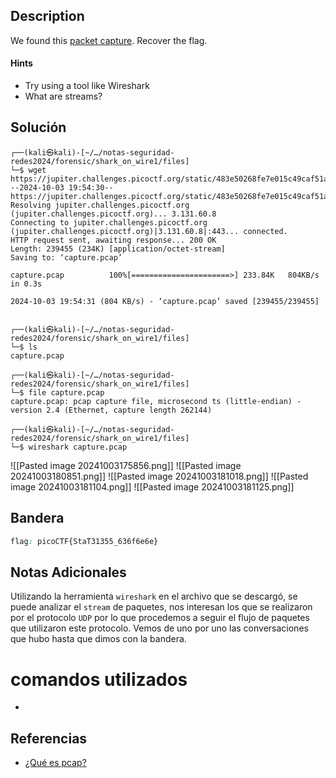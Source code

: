 ## Description

We found this [packet capture](https://jupiter.challenges.picoctf.org/static/483e50268fe7e015c49caf51a69063d0/capture.pcap). Recover the flag.
#### Hints
- Try using a tool like Wireshark
- What are streams?
## Solución

```shell
┌──(kali㉿kali)-[~/…/notas-seguridad-redes2024/forensic/shark_on_wire1/files]
└─$ wget https://jupiter.challenges.picoctf.org/static/483e50268fe7e015c49caf51a69063d0/capture.pcap
--2024-10-03 19:54:30--  https://jupiter.challenges.picoctf.org/static/483e50268fe7e015c49caf51a69063d0/capture.pcap
Resolving jupiter.challenges.picoctf.org (jupiter.challenges.picoctf.org)... 3.131.60.8
Connecting to jupiter.challenges.picoctf.org (jupiter.challenges.picoctf.org)|3.131.60.8|:443... connected.
HTTP request sent, awaiting response... 200 OK
Length: 239455 (234K) [application/octet-stream]
Saving to: ‘capture.pcap’

capture.pcap          100%[======================>] 233.84K   804KB/s    in 0.3s    

2024-10-03 19:54:31 (804 KB/s) - ‘capture.pcap’ saved [239455/239455]

                                                                                     
┌──(kali㉿kali)-[~/…/notas-seguridad-redes2024/forensic/shark_on_wire1/files]
└─$ ls
capture.pcap
                                                                                     
┌──(kali㉿kali)-[~/…/notas-seguridad-redes2024/forensic/shark_on_wire1/files]
└─$ file capture.pcap 
capture.pcap: pcap capture file, microsecond ts (little-endian) - version 2.4 (Ethernet, capture length 262144)
                                                                                     
┌──(kali㉿kali)-[~/…/notas-seguridad-redes2024/forensic/shark_on_wire1/files]
└─$ wireshark capture.pcap 
```

![[Pasted image 20241003175856.png]]
![[Pasted image 20241003180851.png]]
![[Pasted image 20241003181018.png]]
![[Pasted image 20241003181104.png]]
![[Pasted image 20241003181125.png]]

## Bandera
```css
flag: picoCTF{StaT31355_636f6e6e}
```
## Notas Adicionales
Utilizando la herramienta ``wireshark`` en el archivo que se descargó, se puede analizar el ``stream`` de paquetes, nos interesan los que se realizaron por el protocolo ``UDP`` por lo que procedemos a seguir el flujo de paquetes que utilizaron este protocolo. Vemos de uno por uno las conversaciones que hubo hasta que dimos con la bandera.

# comandos utilizados
- 

## Referencias
- [¿Qué es pcap?](https://www.solarwinds.com/resources/it-glossary/pcap)